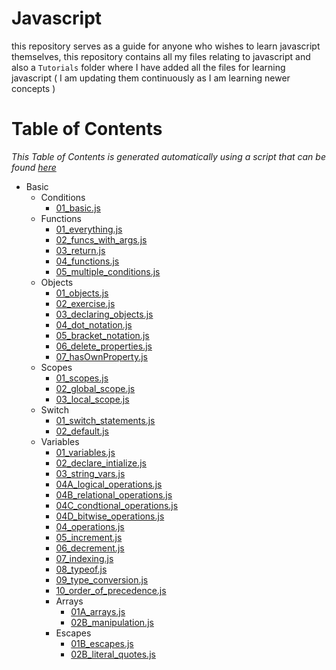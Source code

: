 # Javascript

this repository serves as a guide for anyone who wishes to learn javascript themselves, this repository contains all my files relating to javascript and also a `Tutorials` folder where I have added all the files for learning javascript ( I am updating them continuously as I am learning newer concepts )

# Table of Contents
*This Table of Contents is generated automatically using a script that can be found [here](generate_toc.js)*
<!--TOC_START-->
- Basic
  - Conditions
      - [01_basic.js](Basic/conditions/01_basic.js)
  - Functions
      - [01_everything.js](Basic/functions/01_everything.js)
      - [02_funcs_with_args.js](Basic/functions/02_funcs_with_args.js)
      - [03_return.js](Basic/functions/03_return.js)
      - [04_functions.js](Basic/functions/04_functions.js)
      - [05_multiple_conditions.js](Basic/functions/05_multiple_conditions.js)
  - Objects
      - [01_objects.js](Basic/objects/01_objects.js)
      - [02_exercise.js](Basic/objects/02_exercise.js)
      - [03_declaring_objects.js](Basic/objects/03_declaring_objects.js)
      - [04_dot_notation.js](Basic/objects/04_dot_notation.js)
      - [05_bracket_notation.js](Basic/objects/05_bracket_notation.js)
      - [06_delete_properties.js](Basic/objects/06_delete_properties.js)
      - [07_hasOwnProperty.js](Basic/objects/07_hasOwnProperty.js)
  - Scopes
      - [01_scopes.js](Basic/scopes/01_scopes.js)
      - [02_global_scope.js](Basic/scopes/02_global_scope.js)
      - [03_local_scope.js](Basic/scopes/03_local_scope.js)
  - Switch
      - [01_switch_statements.js](Basic/switch/01_switch_statements.js)
      - [02_default.js](Basic/switch/02_default.js)
  - Variables
      - [01_variables.js](Basic/variables/01_variables.js)
      - [02_declare_intialize.js](Basic/variables/02_declare_intialize.js)
      - [03_string_vars.js](Basic/variables/03_string_vars.js)
      - [04A_logical_operations.js](Basic/variables/04A_logical_operations.js)
      - [04B_relational_operations.js](Basic/variables/04B_relational_operations.js)
      - [04C_condtional_operations.js](Basic/variables/04C_condtional_operations.js)
      - [04D_bitwise_operations.js](Basic/variables/04D_bitwise_operations.js)
      - [04_operations.js](Basic/variables/04_operations.js)
      - [05_increment.js](Basic/variables/05_increment.js)
      - [06_decrement.js](Basic/variables/06_decrement.js)
      - [07_indexing.js](Basic/variables/07_indexing.js)
      - [08_typeof.js](Basic/variables/08_typeof.js)
      - [09_type_conversion.js](Basic/variables/09_type_conversion.js)
      - [10_order_of_precedence.js](Basic/variables/10_order_of_precedence.js)
    - Arrays
        - [01A_arrays.js](Basic/variables/Arrays/01A_arrays.js)
        - [02B_manipulation.js](Basic/variables/Arrays/02B_manipulation.js)
    - Escapes
        - [01B_escapes.js](Basic/variables/Escapes/01B_escapes.js)
        - [02B_literal_quotes.js](Basic/variables/Escapes/02B_literal_quotes.js)

<!--TOC_END-->



